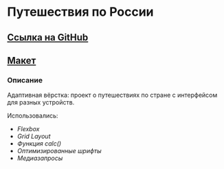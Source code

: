# Путешествия по России
## <a  href="https://simfart.github.io/russian-travel/">Ссылка на GitHub</a>

## <a  href="https://www.figma.com/file/5S2WSbEFL6awjVWJ0NWL8Q/Sprint-3_-Russia-_-desktop-%2B-mobile?node-id=63326%3A0">Макет</a>



### **Описание**

Адаптивная вёрстка: проект о путешествиях по стране с интерфейсом для разных устройств. 

Использовались:
- *Flexbox*
- *Grid Layout*
- *Функция calc()*
- *Оптимизированные шрифты*
- *Медиазапросы*


